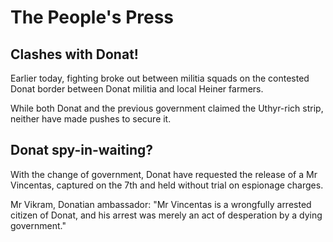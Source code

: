 # The People's Press
## Clashes with Donat!
Earlier today, fighting broke out between militia squads on the contested Donat border between Donat militia and local Heiner farmers.

While both Donat and the previous government claimed the Uthyr-rich strip, neither have made pushes to secure it.

## Donat spy-in-waiting?
With the change of government, Donat have requested the release of a Mr Vincentas, captured on the 7th and held without trial on espionage charges.

Mr Vikram, Donatian ambassador: "Mr Vincentas is a wrongfully arrested citizen of Donat, and his arrest was merely an act of desperation by a dying government."
